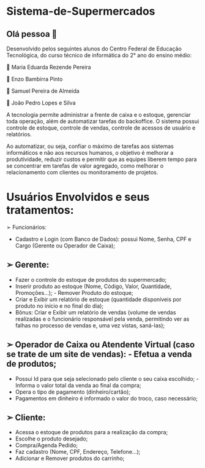 # Sistema-de-Supermercados

## Olá pessoa 👋

Desenvolvido pelos seguintes alunos do Centro Federal de Educação Tecnológica, do curso técnico de informática do 2° ano do ensino médio:

<p>🌱 Maria Eduarda Rezende Pereira</p>
<p>🌱 Enzo Bambirra Pinto</p> 
<p>🌱 Samuel Pereira de Almeida</p>
<p>🌱 João Pedro Lopes e Silva</p>


A tecnologia permite administrar a frente de caixa e o estoque, gerenciar toda operação, além de automatizar tarefas do backoffice. O sistema possui controle de estoque, controle de vendas, controle de acessos de usuário e relatórios.

Ao automatizar, ou seja, confiar o máximo de tarefas aos sistemas informáticos e não aos recursos humanos, o objetivo é melhorar a produtividade, reduzir custos e permitir que as equipes liberem tempo para se concentrar em tarefas de valor agregado, como melhorar o relacionamento com clientes ou monitoramento de projetos. 

# Usuários Envolvidos e seus tratamentos:

➢ Funcionários: 
- Cadastro e Login (com Banco de Dados): possui Nome, Senha, CPF e Cargo (Gerente ou Operador de Caixa); 

## ➢ Gerente: 
- Fazer o controle do estoque de produtos do supermercado; 
- Inserir produto ao estoque (Nome, Código, Valor, Quantidade, Promoções…); - Remover Produto do estoque;
- Criar e Exibir um relatório de estoque (quantidade disponíveis por produto no início e no final do dia); 
- Bônus: Criar e Exibir um relatório de vendas (volume de vendas realizadas e o funcionário responsável pela venda, permitindo ver as falhas no processo de vendas e, uma vez vistas, saná-las);

## ➢ Operador de Caixa ou Atendente Virtual (caso se trate de um site de vendas): - Efetua a venda de produtos; 
- Possui Id para que seja selecionado pelo cliente o seu caixa escolhido; - Informa o valor total da venda ao final da compra; 
- Opera o tipo de pagamento (dinheiro/cartão); 
- Pagamentos em dinheiro é informado o valor do troco, caso necessário; 

## ➢ Cliente: 
- Acessa o estoque de produtos para a realização da compra; 
- Escolhe o produto desejado; 
- Compra/Agenda Pedido; 
- Faz cadastro (Nome, CPF, Endereço, Telefone…); 
- Adicionar e Remover produtos do carrinho; 
